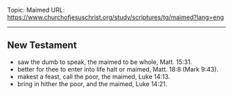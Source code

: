 Topic: Maimed
URL: https://www.churchofjesuschrist.org/study/scriptures/tg/maimed?lang=eng

---

## New Testament

- saw the dumb to speak, the maimed to be whole, Matt. 15:31.
- better for thee to enter into life halt or maimed, Matt. 18:8 (Mark 9:43).
- makest a feast, call the poor, the maimed, Luke 14:13.
- bring in hither the poor, and the maimed, Luke 14:21.

